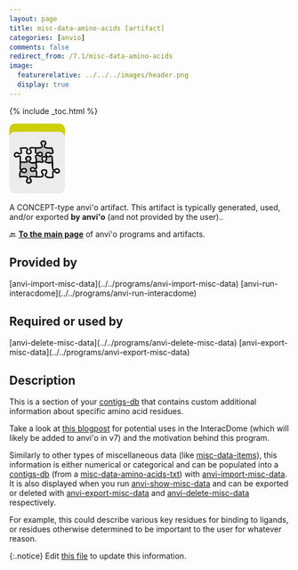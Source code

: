 ```yaml
---
layout: page
title: misc-data-amino-acids [artifact]
categories: [anvio]
comments: false
redirect_from: /7.1/misc-data-amino-acids
image:
  featurerelative: ../../../images/header.png
  display: true
---
```



{% include _toc.html %}


<img src="../../images/icons/CONCEPT.png" alt="CONCEPT" style="width:100px; border:none" />

A CONCEPT-type anvi'o artifact. This artifact is typically generated, used, and/or exported **by anvi'o** (and not provided by the user)..

🔙 **[To the main page](../../)** of anvi'o programs and artifacts.

## Provided by


<p style="text-align: left" markdown="1"><span class="artifact-p">[anvi-import-misc-data](../../programs/anvi-import-misc-data)</span> <span class="artifact-p">[anvi-run-interacdome](../../programs/anvi-run-interacdome)</span></p>


## Required or used by


<p style="text-align: left" markdown="1"><span class="artifact-r">[anvi-delete-misc-data](../../programs/anvi-delete-misc-data)</span> <span class="artifact-r">[anvi-export-misc-data](../../programs/anvi-export-misc-data)</span></p>


## Description


This is a section of your <span class="artifact-n">[contigs-db](/software/anvio/help/7.1/artifacts/contigs-db)</span> that contains custom additional information about specific amino acid residues.  

Take a look at [this blogpost](http://merenlab.org/2020/07/22/interacdome/#6-storing-the-per-residue-binding-frequencies-into-the-contigs-database) for potential uses in the InteracDome (which will likely be added to anvi'o in v7) and the motivation behind this program.  

Similarly to other types of miscellaneous data (like <span class="artifact-n">[misc-data-items](/software/anvio/help/7.1/artifacts/misc-data-items)</span>), this information is either numerical or categorical and can be populated into a <span class="artifact-n">[contigs-db](/software/anvio/help/7.1/artifacts/contigs-db)</span> (from a <span class="artifact-n">[misc-data-amino-acids-txt](/software/anvio/help/7.1/artifacts/misc-data-amino-acids-txt)</span>) with <span class="artifact-n">[anvi-import-misc-data](/software/anvio/help/7.1/programs/anvi-import-misc-data)</span>. It is also displayed when you run <span class="artifact-n">[anvi-show-misc-data](/software/anvio/help/7.1/programs/anvi-show-misc-data)</span> and can be exported or deleted with <span class="artifact-n">[anvi-export-misc-data](/software/anvio/help/7.1/programs/anvi-export-misc-data)</span> and <span class="artifact-n">[anvi-delete-misc-data](/software/anvio/help/7.1/programs/anvi-delete-misc-data)</span> respectively.  

For example, this could describe various key residues for binding to ligands, or residues otherwise determined to be important to the user for whatever reason.  



{:.notice}
Edit [this file](https://github.com/merenlab/anvio/tree/master/anvio/docs/artifacts/misc-data-amino-acids.md) to update this information.

